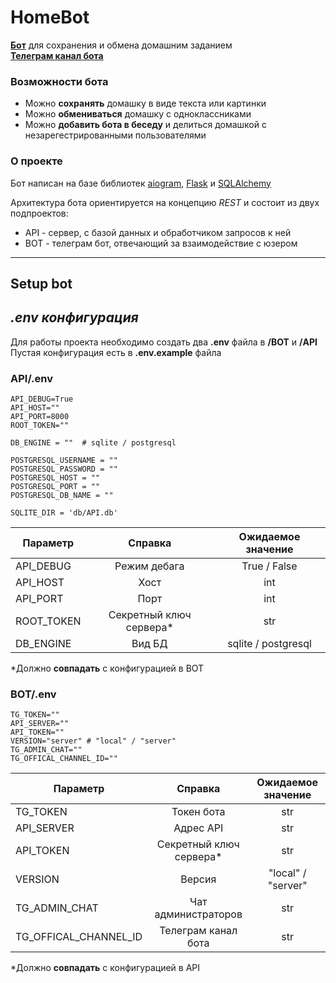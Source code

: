 # **HomeBot**


**[Бот](https://t.me/hw_assistant_bot)** для сохранения и обмена домашним заданием  
**[Телеграм канал бота](https://t.me/hw_assistant)**

### Возможности бота
* Можно **сохранять** домашку в виде текста или картинки
* Можно **обмениваться** домашку с одноклассниками
* Можно **добавить бота в беседу** и делиться домашкой с незарегестрированными пользователями

### О проекте
Бот написан на базе библиотек [aiogram](https://pypi.org/project/aiogram/), [Flask](https://pypi.org/project/Flask/) и [SQLAlchemy](https://github.com/sqlalchemy)

Архитектура бота ориентируется на концепцию _REST_ и состоит из двух подпроектов:
* API - сервер, с базой данных и обработчиком запросов к ней
* BOT - телеграм бот, отвечающий за взаимодействие с юзером
___
## **Setup bot**
## *.env конфигурация*
Для работы проекта необходимо создать два **.env** файла в **/BOT** и **/API**
Пустая конфигурация есть в **.env.example** файла

### API/.env
```
API_DEBUG=True
API_HOST=""
API_PORT=8000
ROOT_TOKEN=""

DB_ENGINE = ""  # sqlite / postgresql

POSTGRESQL_USERNAME = ""
POSTGRESQL_PASSWORD = ""
POSTGRESQL_HOST = ""
POSTGRESQL_PORT = ""
POSTGRESQL_DB_NAME = ""

SQLITE_DIR = 'db/API.db'
```
| Параметр   |         Справка         | Ожидаемое значение  |
| ---------- | :---------------------: | :-----------------: |
| API_DEBUG  |      Режим дебага       |    True / False     |
| API_HOST   |          Хост           |         int         |
| API_PORT   |          Порт           |         int         |
| ROOT_TOKEN | Секретный ключ сервера* |         str         |
| DB_ENGINE  |         Вид БД          | sqlite / postgresql |

*Должно **совпадать** с конфигурацией в BOT

### BOT/.env
```
TG_TOKEN=""
API_SERVER=""
API_TOKEN=""
VERSION="server" # "local" / "server"
TG_ADMIN_CHAT=""
TG_OFFICAL_CHANNEL_ID=""
```
| Параметр              |         Справка         | Ожидаемое значение |
| --------------------- | :---------------------: | :----------------: |
| TG_TOKEN              |       Токен бота        |        str         |
| API_SERVER            |        Адрес API        |        str         |
| API_TOKEN             | Секретный ключ сервера* |        str         |
| VERSION               |         Версия          |   "local" / "server"   |
| TG_ADMIN_CHAT         |   Чат администраторов   |        str         |
| TG_OFFICAL_CHANNEL_ID |   Телеграм канал бота   |        str         |

*Должно **совпадать** с конфигурацией в API